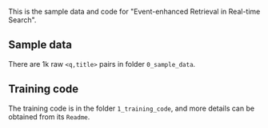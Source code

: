 This is the sample data and code for "Event-enhanced Retrieval in Real-time Search".

## Sample data
There are 1k raw `<q,title>` pairs in folder `0_sample_data`.

## Training code
The training code is in the folder `1_training_code`, and more details can be obtained from its `Readme`.